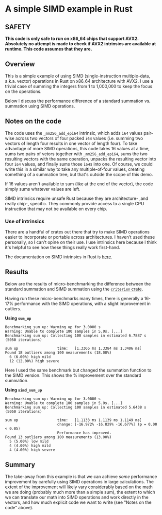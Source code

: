 # A simple SIMD example in Rust

## SAFETY

__This code is only safe to run on x86_64 chips that support AVX2. Absolutely no attempt is made to
check if AVX2 intrinsics are available at runtime. This code assumes that they are.__

## Overview

This is a simple example of using SIMD (single-instruction multiple-data, a.k.a. vector) operations
in Rust on x86_64 architecture with AVX2. I use a trivial case of summing the integers from 1 to
1,000,000 to keep the focus on the operations.

Below I discuss the performance difference of a standard summation vs. summation using SIMD
operations.

## Notes on the code

The code uses the `_mm256_add_epi64` intrinsic, which adds `i64` values pair-wise across two
vectors of four packed `i64` values (i.e. summing two vectors of length four results in one vector
of length four). To take advantage of more SIMD operations, this code takes 16 values at a time,
sums two pairs of vetors together with `_mm256_add_epi64`, sums the two resulting vectors with the
same operation, unpacks the resulting vector into four `i64` values, and finally sums those `i64`s
into one. Of course, we could write this in a similar way to take any multiple-of-four values,
creating something of a summation tree, but that's outside the scope of this demo.

If 16 values aren't available to sum (like at the end of the vector), the code simply sums whatever
values are left.

SIMD intrinsics require unsafe Rust because they are architecture- ,and really chip-, specific.
They commonly provide access to a single CPU instruction that may not be available on every chip.

### Use of intrinsics

There are a handful of crates out there that try to make SIMD operations easier to incorporate or
portable across architectures. I haven't used these personally, so I can't opine on their use. I
use intrinsics here because I think it's helpful to see how these things really work first-hand.

The documentation on SIMD intrinsics in Rust is
[here](https://doc.rust-lang.org/core/arch/index.html).

## Results

Below are the results of micro-benchmarking the difference between the standard summation and SIMD
summation using the [`criterion` crate](https://docs.rs/criterion/latest/criterion/).

Having run these micro-benchmarks many times, there is generally a 16-17% performance with the SIMD
operations, with a slight improvement in outliers.

__Using `sum_up`__
```
Benchmarking sum up: Warming up for 3.0000 s
Warning: Unable to complete 100 samples in 5.0s. [...]
Benchmarking sum up: Collecting 100 samples in estimated 6.7887 s (5050 iterations)

sum up                  time:   [1.3366 ms 1.3384 ms 1.3406 ms]
Found 18 outliers among 100 measurements (18.00%)
  6 (6.00%) high mild
  12 (12.00%) high severe
```

Here I used the same benchmark but changed the summation function to the SIMD version. This shows
the % improvement over the standard summation.

__Using `simd_sum_up`__
```
Benchmarking sum up: Warming up for 3.0000 s
Warning: Unable to complete 100 samples in 5.0s. [...]
Benchmarking sum up: Collecting 100 samples in estimated 5.6438 s (5050 iterations)

sum up                  time:   [1.1133 ms 1.1139 ms 1.1149 ms]
                        change: [-16.972% -16.829% -16.677%] (p = 0.00 < 0.05)
                        Performance has improved.
Found 13 outliers among 100 measurements (13.00%)
  5 (5.00%) low mild
  4 (4.00%) high mild
  4 (4.00%) high severe
```

## Summary

The take-away from this example is that we can achieve _some_ performance improvement by
carefully using SIMD operations in large calculations. The extent of the improvement will likely
vary considerably based on the math we are doing (probably much more than a simple sum), the extent
to which we can translate our math into SIMD operations and work directly in the vectors, and how
much explicit code we want to write (see "Notes on the code" above).
